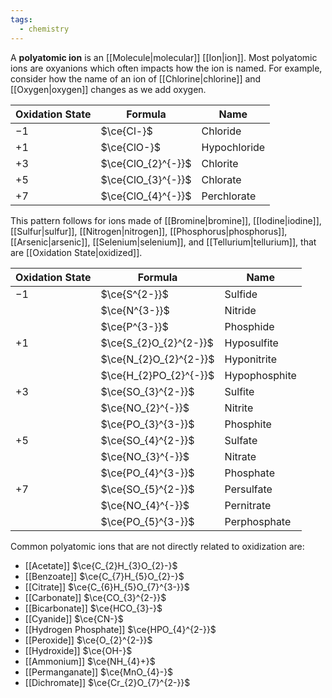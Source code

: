 ```yaml
---
tags:
  - chemistry
---
```

A **polyatomic ion** is an [[Molecule|molecular]] [[Ion|ion]]. Most polyatomic ions are oxyanions which often impacts how the ion is named. For example, consider how the name of an ion of [[Chlorine|chlorine]] and [[Oxygen|oxygen]] changes as we add oxygen.

| Oxidation State | Formula            | Name         |
| --------------- | ------------------ | ------------ |
| $-1$            | $\ce{Cl-}$         | Chloride     |
| $+1$            | $\ce{ClO-}$        | Hypochloride |
| $+3$            | $\ce{ClO_{2}^{-}}$ | Chlorite     |
| $+5$            | $\ce{ClO_{3}^{-}}$ | Chlorate     |
| $+7$            | $\ce{ClO_{4}^{-}}$ | Perchlorate  |

This pattern follows for ions made of [[Bromine|bromine]], [[Iodine|iodine]], [[Sulfur|sulfur]], [[Nitrogen|nitrogen]], [[Phosphorus|phosphorus]], [[Arsenic|arsenic]], [[Selenium|selenium]], and [[Tellurium|tellurium]], that are [[Oxidation State|oxidized]].

| Oxidation State | Formula                | Name          |
| --------------- | ---------------------- | ------------- |
| $-1$            | $\ce{S^{2-}}$          | Sulfide       |
|                 | $\ce{N^{3-}}$          | Nitride       |
|                 | $\ce{P^{3-}}$          | Phosphide     |
| $+1$            | $\ce{S_{2}O_{2}^{2-}}$ | Hyposulfite   |
|                 | $\ce{N_{2}O_{2}^{2-}}$ | Hyponitrite   |
|                 | $\ce{H_{2}PO_{2}^{-}}$ | Hypophosphite |
| $+3$            | $\ce{SO_{3}^{2-}}$     | Sulfite       |
|                 | $\ce{NO_{2}^{-}}$      | Nitrite       |
|                 | $\ce{PO_{3}^{3-}}$     | Phosphite     |
| $+5$            | $\ce{SO_{4}^{2-}}$     | Sulfate       |
|                 | $\ce{NO_{3}^{-}}$      | Nitrate       |
|                 | $\ce{PO_{4}^{3-}}$     | Phosphate     |
| $+7$            | $\ce{SO_{5}^{2-}}$     | Persulfate    |
|                 | $\ce{NO_{4}^{-}}$      | Pernitrate    |
|                 | $\ce{PO_{5}^{3-}}$     | Perphosphate  |

Common polyatomic ions that are not directly related to oxidization are:

- [[Acetate]] $\ce{C_{2}H_{3}O_{2}-}$
- [[Benzoate]] $\ce{C_{7}H_{5}O_{2}-}$
- [[Citrate]] $\ce{C_{6}H_{5}O_{7}^{3-}}$
- [[Carbonate]] $\ce{CO_{3}^{2-}}$
- [[Bicarbonate]] $\ce{HCO_{3}-}$
- [[Cyanide]] $\ce{CN-}$
- [[Hydrogen Phosphate]] $\ce{HPO_{4}^{2-}}$
- [[Peroxide]] $\ce{O_{2}^{2-}}$
- [[Hydroxide]] $\ce{OH-}$
- [[Ammonium]] $\ce{NH_{4}+}$
- [[Permanganate]] $\ce{MnO_{4}-}$
- [[Dichromate]] $\ce{Cr_{2}O_{7}^{2-}}$